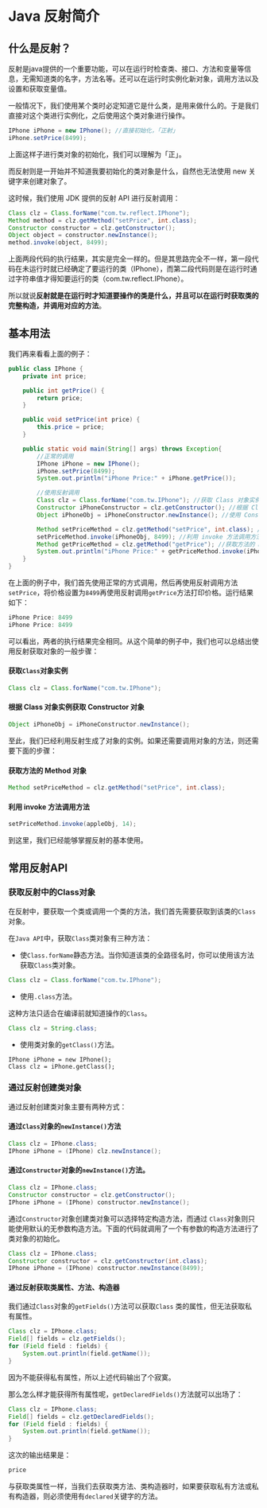 # Java 反射简介

## 什么是反射？

反射是java提供的一个重要功能，可以在运行时检查类、接口、方法和变量等信息，无需知道类的名字，方法名等。还可以在运行时实例化新对象，调用方法以及设置和获取变量值。

一般情况下，我们使用某个类时必定知道它是什么类，是用来做什么的。于是我们直接对这个类进行实例化，之后使用这个类对象进行操作。

```java
IPhone iPhone = new IPhone(); //直接初始化，「正射」
iPhone.setPrice(8499);
```

上面这样子进行类对象的初始化，我们可以理解为「正」。

而反射则是一开始并不知道我要初始化的类对象是什么，自然也无法使用 new 关键字来创建对象了。

这时候，我们使用 JDK 提供的反射 API 进行反射调用：

```java
Class clz = Class.forName("com.tw.reflect.IPhone");
Method method = clz.getMethod("setPrice", int.class);
Constructor constructor = clz.getConstructor();
Object object = constructor.newInstance();
method.invoke(object, 8499);
```

上面两段代码的执行结果，其实是完全一样的。但是其思路完全不一样，第一段代码在未运行时就已经确定了要运行的类（IPhone），而第二段代码则是在运行时通过字符串值才得知要运行的类（com.tw.reflect.IPhone）。

所以就说**反射就是在运行时才知道要操作的类是什么，并且可以在运行时获取类的完整构造，并调用对应的方法**。

## 基本用法

我们再来看看上面的例子：

```java
public class IPhone {
    private int price;

    public int getPrice() {
        return price;
    }

    public void setPrice(int price) {
        this.price = price;
    }

    public static void main(String[] args) throws Exception{
        //正常的调用
        IPhone iPhone = new IPhone();
        iPhone.setPrice(8499);
        System.out.println("iPhone Price:" + iPhone.getPrice());

        //使用反射调用
        Class clz = Class.forName("com.tw.IPhone"); //获取 Class 对象实例
        Constructor iPhoneConstructor = clz.getConstructor(); //根据 Class 对象实例获取 Constructor 对象
        Object iPhoneObj = iPhoneConstructor.newInstance(); //使用 Constructor 对象的 newInstance 方法获取反射类对象

        Method setPriceMethod = clz.getMethod("setPrice", int.class); //获取方法的 Method 对象
        setPriceMethod.invoke(iPhoneObj, 8499); //利用 invoke 方法调用方法
        Method getPriceMethod = clz.getMethod("getPrice"); //获取方法的 Method 对象
        System.out.println("iPhone Price:" + getPriceMethod.invoke(iPhoneObj)); //利用 invoke 方法调用方法
    }
}
```
在上面的例子中，我们首先使用正常的方式调用，然后再使用反射调用方法`setPrice`，将价格设置为`8499`再使用反射调用`getPrice`方法打印价格。运行结果如下：

```java
iPhone Price: 8499
iPhone Price: 8499
```
可以看出，两者的执行结果完全相同。从这个简单的例子中，我们也可以总结出使用反射获取对象的一般步骤：

#### 获取`Class`对象实例

```java
Class clz = Class.forName("com.tw.IPhone");
```
#### 根据 Class 对象实例获取 Constructor 对象

```java
Object iPhoneObj = iPhoneConstructor.newInstance();
```
至此，我们已经利用反射生成了对象的实例。如果还需要调用对象的方法，则还需要下面的步骤：

#### 获取方法的 Method 对象

```java
Method setPriceMethod = clz.getMethod("setPrice", int.class);
```

#### 利用 invoke 方法调用方法

```java
setPriceMethod.invoke(appleObj, 14);
```

到这里，我们已经能够掌握反射的基本使用。

## 常用反射API

### 获取反射中的Class对象

在反射中，要获取一个类或调用一个类的方法，我们首先需要获取到该类的`Class`对象。

在`Java API`中，获取`Class`类对象有三种方法：

* 使`Class.forName`静态方法。当你知道该类的全路径名时，你可以使用该方法获取`Class`类对象。

```java
Class clz = Class.forName("com.tw.IPhone");
```
* 使用`.class`方法。

这种方法只适合在编译前就知道操作的`Class`。

```java
Class clz = String.class;
```

* 使用类对象的`getClass()`方法。

```
IPhone iPhone = new IPhone();
Class clz = iPhone.getClass();
```
### 通过反射创建类对象

通过反射创建类对象主要有两种方式：

#### 通过`Class`对象的`newInstance()`方法

```java
Class clz = IPhone.class;
IPhone iPhone = (IPhone) clz.newInstance();
```
#### 通过`Constructor`对象的`newInstance()`方法。

```java
Class clz = IPhone.class;
Constructor constructor = clz.getConstructor();
IPhone iPhone = (IPhone) constructor.newInstance();
```

通过`Constructor`对象创建类对象可以选择特定构造方法，而通过 `Class`对象则只能使用默认的无参数构造方法。下面的代码就调用了一个有参数的构造方法进行了类对象的初始化。

```java
Class clz = IPhone.class;
Constructor constructor = clz.getConstructor(int.class);
IPhone iPhone = (IPhone) constructor.newInstance(8499);
```
#### 通过反射获取类属性、方法、构造器

我们通过`Class`对象的`getFields()`方法可以获取`Class` 类的属性，但无法获取私有属性。

```java
Class clz = IPhone.class;
Field[] fields = clz.getFields();
for (Field field : fields) {
    System.out.println(field.getName());
}
```
因为不能获得私有属性，所以上述代码输出了个寂寞。

那么怎么样才能获得所有属性呢，`getDeclaredFields()`方法就可以出场了：

```java
Class clz = IPhone.class;
Field[] fields = clz.getDeclaredFields();
for (Field field : fields) {
    System.out.println(field.getName());
}
```
这次的输出结果是：

```java
price
```
与获取类属性一样，当我们去获取类方法、类构造器时，如果要获取私有方法或私有构造器，则必须使用有`declared`关键字的方法。